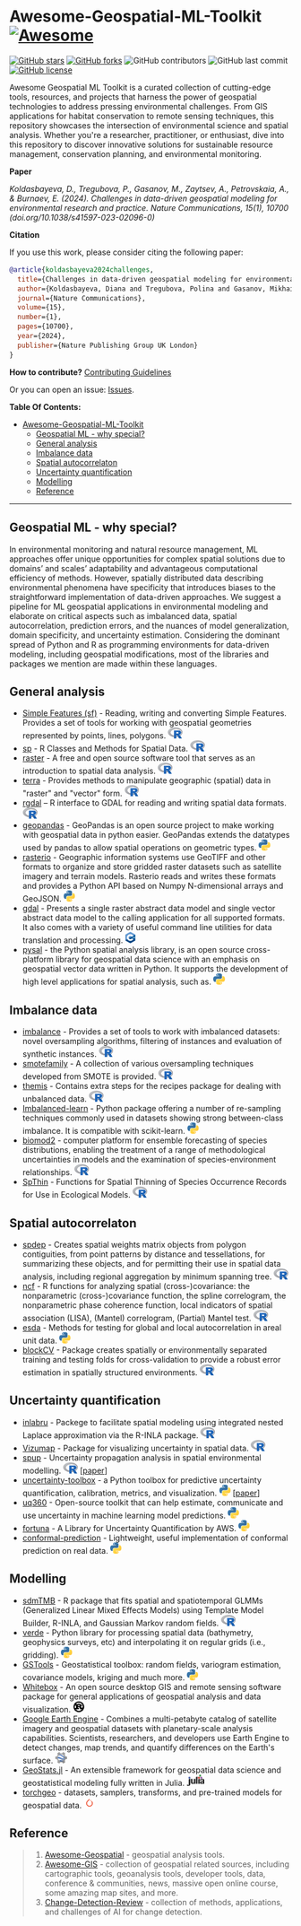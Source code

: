 # Awesome-Geospatial-ML-Toolkit [![Awesome](https://cdn.rawgit.com/sindresorhus/awesome/d7305f38d29fed78fa85652e3a63e154dd8e8829/media/badge.svg)](https://github.com/mishagrol/Awesome-Geospatial-ML-Toolkit)

[![GitHub stars](https://img.shields.io/github/stars/mishagrol/Awesome-Geospatial-ML-Toolkit)](https://github.com/mishagrol/Awesome-Geospatial-ML-Toolkit/stargazers)
[![GitHub forks](https://img.shields.io/github/forks/mishagrol/Awesome-Geospatial-ML-Toolkit)](https://github.com/mishagrol/Awesome-Geospatial-ML-Toolkit/network)
![GitHub contributors](https://img.shields.io/github/contributors/mishagrol/Awesome-Geospatial-ML-Toolkit)
![GitHub last commit](https://img.shields.io/github/last-commit/mishagrol/Awesome-Geospatial-ML-Toolkit)
[![GitHub license](https://img.shields.io/github/license/mishagrol/Awesome-Geospatial-ML-Toolkit)](https://github.com/mishagrol/Awesome-Geospatial-ML-Toolkit/blob/master/LICENSE)

Awesome Geospatial ML Toolkit is a curated collection of cutting-edge tools, resources, and projects that harness the power of geospatial technologies to address pressing environmental challenges. From GIS applications for habitat conservation to remote sensing techniques, this repository showcases the intersection of environmental science and spatial analysis. Whether you're a researcher, practitioner, or enthusiast, dive into this repository to discover innovative solutions for sustainable resource management, conservation planning, and environmental monitoring.

**Paper**

_Koldasbayeva, D., Tregubova, P., Gasanov, M., Zaytsev, A., Petrovskaia, A., & Burnaev, E. (2024). Challenges in data-driven geospatial modeling for environmental research and practice. Nature Communications, 15(1), 10700 (doi.org/10.1038/s41597-023-02096-0)_

**Citation**

If you use this work, please consider citing the following paper:

```bibtex
@article{koldasbayeva2024challenges,
  title={Challenges in data-driven geospatial modeling for environmental research and practice},
  author={Koldasbayeva, Diana and Tregubova, Polina and Gasanov, Mikhail and Zaytsev, Alexey and Petrovskaia, Anna and Burnaev, Evgeny},
  journal={Nature Communications},
  volume={15},
  number={1},
  pages={10700},
  year={2024},
  publisher={Nature Publishing Group UK London}
}
```


**How to contribute?** [Contributing Guidelines](https://github.com/mishagrol/Awesome-Geospatial-ML-Toolkit/blob/master/Contribute.md)

Or you can open an issue: [Issues](https://github.com/mishagrol/Awesome-Geospatial-ML-Toolkit/issues/).

**Table Of Contents:**

- [Awesome-Geospatial-ML-Toolkit ](#awesome-geospatial-ml-toolkit-)
  - [Geospatial ML - why special?](#geospatial-ml---why-special)
  - [General analysis](#general-analysis)
  - [Imbalance data](#imbalance-data)
  - [Spatial autocorrelaton](#spatial-autocorrelaton)
  - [Uncertainty quantification](#uncertainty-quantification)
  - [Modelling](#modelling)
  - [Reference](#reference)
  
----

## Geospatial ML - why special?

In environmental monitoring and natural resource management, ML approaches offer unique opportunities for complex spatial solutions due to domains’ and scales’ adaptability and advantageous computational efficiency of methods. However, spatially distributed data describing environmental phenomena have specificity that introduces biases to the straightforward implementation of data-driven approaches. 
We suggest a pipeline for ML geospatial applications in environmental modeling and elaborate on critical aspects such as imbalanced data, spatial autocorrelation, prediction errors, and the nuances of model generalization, domain specificity, and uncertainty estimation.
Considering the dominant spread of Python and R as programming environments for data-driven modeling, including geospatial modifications, most of the libraries and packages we mention are made within these languages.

## General analysis

- [Simple Features (sf)](https://r-spatial.github.io/sf/articles/sf1.html) - Reading, writing and converting Simple Features. Provides a set of tools for working with geospatial geometries represented by points, lines, polygons. <img height="20" src="img/R.png" alt="R">
- [sp](https://github.com/edzer/sp/) - R Classes and Methods for Spatial Data. <img height="20" src="img/R.png" alt="R">
- [raster](https://github.com/rspatial/raster) - A free and open source software tool that serves as an introduction to spatial data analysis. <img height="20" src="img/R.png" alt="R">
- [terra](https://github.com/rspatial/terra) - Provides methods to manipulate geographic (spatial) data in "raster" and "vector" form. <img height="20" src="img/R.png" alt="R">
- [rgdal](https://cran.r-project.org/web/packages/rgdal/index.html) – R interface to GDAL for reading and writing spatial data formats. <img height="20" src="img/R.png" alt="R">
- [geopandas](https://github.com/geopandas/geopandas) - GeoPandas is an open source project to make working with geospatial data in python easier. GeoPandas extends the datatypes used by pandas to allow spatial operations on geometric types. <img height="20" src="img/python.png" alt="Python">
- [rasterio](https://github.com/rasterio/rasterio) - Geographic information systems use GeoTIFF and other formats to organize and store gridded raster datasets such as satellite imagery and terrain models. Rasterio reads and writes these formats and provides a Python API based on Numpy N-dimensional arrays and GeoJSON. <img height="20" src="img/python.png" alt="Python">
- [gdal](https://github.com/OSGeo/gdal) - Presents a single raster abstract data model and single vector abstract data model to the calling application for all supported formats. It also comes with a variety of useful command line utilities for data translation and processing. <img height="20" src="img/c++.png" alt="C++">
- [pysal](https://github.com/pysal/pysal) - the Python spatial analysis library, is an open source cross-platform library for geospatial data science with an emphasis on geospatial vector data written in Python. It supports the development of high level applications for spatial analysis, such as. <img height="20" src="img/python.png" alt="Python">


  
## Imbalance data

- [imbalance](https://github.com/ncordon/imbalance) -  Provides a set of tools to work with imbalanced datasets: novel oversampling algorithms, filtering of instances and evaluation of synthetic instances. <img height="20" src="img/R.png" alt="R">
- [smotefamily](https://cran.r-project.org/web/packages/smotefamily/index.html) - A collection of various oversampling techniques developed from SMOTE is provided. <img height="20" src="img/R.png" alt="R">
- [themis](https://github.com/tidymodels/themis) - Contains extra steps for the recipes package for dealing with unbalanced data. <img height="20" src="img/R.png" alt="R">
- [Imbalanced-learn](https://github.com/scikit-learn-contrib/imbalanced-learn) - Python package offering a number of re-sampling techniques commonly used in datasets showing strong between-class imbalance. It is compatible with scikit-learn. <img height="20" src="img/python.png" alt="Python">
- [biomod2](https://github.com/biomodhub/biomod2) - computer platform for ensemble forecasting of species distributions, enabling the treatment of a range of methodological uncertainties in models and the examination of species-environment relationships. <img height="20" src="img/R.png" alt="R">
- [SpThin](https://github.com/mlammens/spThin) - Functions for Spatial Thinning of Species Occurrence Records for
Use in Ecological Models. <img height="20" src="img/R.png" alt="R">

## Spatial autocorrelaton

- [spdep](https://github.com/r-spatial/spdep/) - Creates spatial weights matrix objects from polygon contiguities, from point patterns by distance and tessellations, for summarizing these objects, and for permitting their use in spatial data analysis, including regional aggregation by minimum spanning tree. <img height="20" src="img/R.png" alt="R">
- [ncf](https://github.com/objornstad/ncf) - R functions for analyzing spatial (cross-)covariance: the nonparametric (cross-)covariance function, the spline correlogram, the nonparametric phase coherence function, local indicators of spatial association (LISA), (Mantel) correlogram, (Partial) Mantel test. <img height="20" src="img/R.png" alt="R">
- [esda](https://github.com/pysal/esda) - Methods for testing for global and local autocorrelation in areal unit data. <img height="20" src="img/python.png" alt="Pytnon">
- [blockCV](https://github.com/rvalavi/blockCV) - Package creates spatially or environmentally separated training and testing folds for cross-validation to provide a robust error estimation in spatially structured environments. <img height="20" src="img/R.png" alt="R">

## Uncertainty quantification

- [inlabru](https://github.com/inlabru-org/inlabru/) - Packege to facilitate spatial modeling using integrated nested Laplace approximation via the R-INLA package. <img height="20" src="img/R.png" alt="R">
- [Vizumap](https://github.com/lydialucchesi/Vizumap) - Package for visualizing uncertainty in spatial data. <img height="20" src="img/R.png" alt="R">
- [spup](https://cran.r-project.org/web/packages/spup/index.html) - Uncertainty propagation analysis in spatial environmental modelling. <img height="20" src="img/R.png" alt="R"> [[paper](https://journal.r-project.org/archive/2018/RJ-2018-047/RJ-2018-047.pdf)]
- [uncertainty-toolbox](https://github.com/uncertainty-toolbox/uncertainty-toolbox) - a Python toolbox for predictive uncertainty quantification, calibration, metrics, and visualization. <img height="20" src="img/python.png" alt="python"> [[paper](https://arxiv.org/abs/2109.10254)]
- [uq360](https://github.com/IBM/UQ360) - Open-source toolkit that can help estimate, communicate and use uncertainty in machine learning model predictions. <img height="20" src="img/python.png" alt="Python">
- [fortuna](https://github.com/awslabs/fortuna) - A Library for Uncertainty Quantification by AWS. <img height="20" src="img/python.png" alt="Python">
- [conformal-prediction](https://github.com/aangelopoulos/conformal-prediction) - Lightweight, useful implementation of conformal prediction on real data. <img height="20" src="img/python.png" alt="Python">

## Modelling

- [sdmTMB](https://github.com/pbs-assess/sdmTMB/) - R package that fits spatial and spatiotemporal GLMMs (Generalized Linear Mixed Effects Models) using Template Model Builder, R-INLA, and Gaussian Markov random fields. <img height="20" src="img/R.png" alt="R">
- [verde](https://github.com/fatiando/verde) - Python library for processing spatial data (bathymetry, geophysics surveys, etc) and interpolating it on regular grids (i.e., gridding). <img height="20" src="img/python.png" alt="Python">
- [GSTools](https://github.com/GeoStat-Framework/GSTools) - Geostatistical toolbox: random fields, variogram estimation, covariance models, kriging and much more. <img height="20" src="img/python.png" alt="Python">
- [Whitebox](http://www.uoguelph.ca/~hydrogeo/Whitebox/) - An open source desktop GIS and remote sensing software package for general applications of geospatial analysis and data visualization. <img height="20" src="img/rust.png" alt="Rust">
- [Google Earth Engine](https://earthengine.google.com/) - Combines a multi-petabyte catalog of satellite imagery and geospatial datasets with planetary-scale analysis capabilities. Scientists, researchers, and developers use Earth Engine to detect changes, map trends, and quantify differences on the Earth's surface. <img height="20" src="img/gee.png" alt="Rust">
- [GeoStats.jl](https://github.com/JuliaEarth/GeoStats.jl) - An extensible framework for geospatial data science and geostatistical modeling fully written in Julia. <img height="20" src="img/julia.png" alt="Julia">
- [torchgeo](https://github.com/microsoft/torchgeo) - datasets, samplers, transforms, and pre-trained models for geospatial data. <img height="20" src="img/pytorch.png" alt="Torch">

## Reference

>1. [Awesome-Geospatial](https://github.com/sacridini/Awesome-Geospatial) - geospatial analysis tools.
>2. [Awesome-GIS](https://github.com/sshuair/awesome-gis) - collection of geospatial related sources, including cartographic tools, geoanalysis tools, developer tools, data, conference & communities, news, massive open online course, some amazing map sites, and more.
>3. [Change-Detection-Review](https://github.com/MinZHANG-WHU/Change-Detection-Review) - collection of methods, applications, and challenges of AI for change detection.
